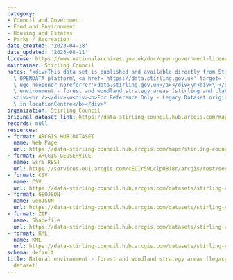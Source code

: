 ```yaml
---
category:
- Council and Government
- Food and Environment
- Housing and Estates
- Parks / Recreation
date_created: '2023-04-18'
date_updated: '2023-08-11'
license: https://www.nationalarchives.gov.uk/doc/open-government-licence/version/3/
maintainer: Stirling Council
notes: "<div>This data set is published and available directly from Stirling Council's\
  \ OPENDATA platform\_<a href='https://data.stirling.gov.uk' target='_blank' rel='nofollow\
  \ ugc noopener noreferrer'>data.stirling.gov.uk</a></div>\n<div>\_</div>\n<div>natural\
  \ environment - forest and woodland strategy areas (stirling and clacks)</div>\n\
  <div><br /></div>\n<div><b>For Reference Only - Legacy Dataset originally published\
  \ in locationCentre</b></div>"
organization: Stirling Council
original_dataset_link: https://data-stirling-council.hub.arcgis.com/maps/stirling-council::natural-environment-forest-and-woodland-strategy-areas-legacy-reference-dataset
records: null
resources:
- format: ARCGIS HUB DATASET
  name: Web Page
  url: https://data-stirling-council.hub.arcgis.com/maps/stirling-council::natural-environment-forest-and-woodland-strategy-areas-legacy-reference-dataset
- format: ARCGIS GEOSERVICE
  name: Esri REST
  url: https://services-eu1.arcgis.com/cECIr59LclpO818r/arcgis/rest/services/forestry_and_woodland_strategy_areas_stirling_clacks/FeatureServer/2
- format: CSV
  name: CSV
  url: https://data-stirling-council.hub.arcgis.com/datasets/stirling-council::natural-environment-forest-and-woodland-strategy-areas-legacy-reference-dataset.csv?outSR=%7B%22latestWkid%22%3A27700%2C%22wkid%22%3A27700%7D
- format: GEOJSON
  name: GeoJSON
  url: https://data-stirling-council.hub.arcgis.com/datasets/stirling-council::natural-environment-forest-and-woodland-strategy-areas-legacy-reference-dataset.geojson?outSR=%7B%22latestWkid%22%3A27700%2C%22wkid%22%3A27700%7D
- format: ZIP
  name: Shapefile
  url: https://data-stirling-council.hub.arcgis.com/datasets/stirling-council::natural-environment-forest-and-woodland-strategy-areas-legacy-reference-dataset.zip?outSR=%7B%22latestWkid%22%3A27700%2C%22wkid%22%3A27700%7D
- format: KML
  name: KML
  url: https://data-stirling-council.hub.arcgis.com/datasets/stirling-council::natural-environment-forest-and-woodland-strategy-areas-legacy-reference-dataset.kml?outSR=%7B%22latestWkid%22%3A27700%2C%22wkid%22%3A27700%7D
schema: default
title: Natural environment - forest and woodland strategy areas (legacy reference
  dataset)
---
```

